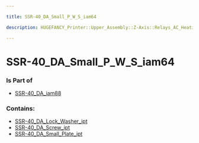 ```yaml
---

title: SSR-40_DA_Small_P_W_S_iam64

description: HUGEFANCY_Printer::Upper_Assembly::Z-Axis::Relays_AC_Heating::SSR-40_DA::SSR-40_DA_iam88::SSR-40_DA_Small_P_W_S_iam64

---
```

# SSR-40_DA_Small_P_W_S_iam64
<script>
    var geoarray = '{"SSR-40_DA_Screw_ipt": {}, "SSR-40_DA_Lock_Washer_ipt": {}, "SSR-40_DA_Small_Plate_ipt": {}}';
</script>
<script>
    var basepath = '/assets/HUGEFANCY_Printer/Upper_Assembly/Z-Axis/Relays_AC_Heating/SSR-40_DA/SSR-40_DA_iam88/SSR-40_DA_Small_P_W_S_iam64/';
</script>
<link rel="stylesheet" href="/css/container.css">

<div id="container"></div>

<!-- these are the required scripts for the three.js scene -->
<script src="/lib/three.min.js"></script>
<script src="/lib/OrbitControls.js"></script>
<script src="/lib/RectAreaLightUniformsLib.js"></script>
<!-- this is your app's lib file -->
<script src="/lib/triceratops_app.js"></script>
### Is Part of
- [SSR-40_DA_iam88](../SSR-40_DA_iam88)  

### Contains:
- [SSR-40_DA_Lock_Washer_ipt](./SSR-40_DA_Small_P_W_S_iam64/SSR-40_DA_Lock_Washer_ipt)  
- [SSR-40_DA_Screw_ipt](./SSR-40_DA_Small_P_W_S_iam64/SSR-40_DA_Screw_ipt)  
- [SSR-40_DA_Small_Plate_ipt](./SSR-40_DA_Small_P_W_S_iam64/SSR-40_DA_Small_Plate_ipt)

